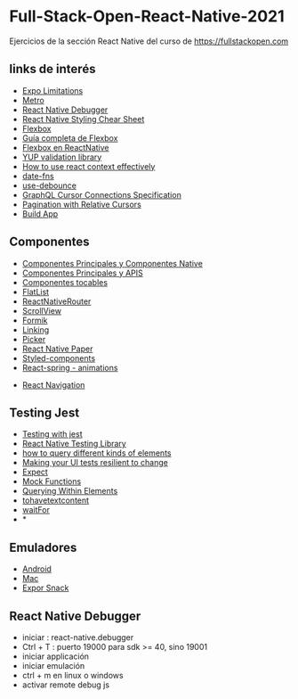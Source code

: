# Full-Stack-Open-React-Native-2021
Ejercicios de la sección React Native  del curso de https://fullstackopen.com 

## links de interés
* [Expo Limitations](https://docs.expo.dev/introduction/why-not-expo/)
* [Metro](https://facebook.github.io/metro/)
* [React Native Debugger](https://docs.expo.dev/workflow/debugging/#react-native-debugger)
* [React Native Styling Chear Sheet](https://github.com/vhpoet/react-native-styling-cheat-sheet)
* [Flexbox](https://developer.mozilla.org/en-US/docs/Learn/CSS/CSS_layout/Flexbox)
* [Guía completa de Flexbox](https://css-tricks.com/snippets/css/a-guide-to-flexbox/)
* [Flexbox en ReactNative](https://reactnative.dev/docs/flexbox)
* [YUP validation library](https://github.com/jquense/yup)
* [How to use react context effectively](https://kentcdodds.com/blog/how-to-use-react-context-effectively)
* [date-fns](https://date-fns.org/)
* [use-debounce](https://www.npmjs.com/package/use-debounce)
* [GraphQL Cursor Connections Specification](https://relay.dev/graphql/connections.htm)
* [Pagination with Relative Cursors](https://shopify.engineering/pagination-relative-cursors)
* [Build App](https://docs.expo.io/distribution/building-standalone-apps/)

## Componentes
* [Componentes Principales y Componentes Native](https://reactnative.dev/docs/intro-react-native-components)
* [Componentes Principales y APIS](https://reactnative.dev/docs/components-and-apis)
* [Componentes tocables](https://reactnative.dev/docs/handling-touches#touchables)
* [FlatList](https://reactnative.dev/docs/flatlist)
* [ReactNativeRouter](https://v5.reactrouter.com/native/guides/quick-start)
* [ScrollView](https://reactnative.dev/docs/scrollview)
* [Formik](https://formik.org/) 
* [Linking](https://docs.expo.dev/versions/latest/sdk/linking/)
* [Picker](https://docs.expo.dev/versions/latest/sdk/picker/)
* [React Native Paper](https://callstack.github.io/react-native-paper/)
* [Styled-components](https://styled-components.com/)
* [React-spring - animations](https://www.react-spring.io/)
+ [React Navigation](https://reactnavigation.org/)

## Testing Jest
* [Testing with jest](https://docs.expo.io/guides/testing-with-jest/) 
* [React Native Testing Library](https://callstack.github.io/react-native-testing-library/) 
* [how to query different kinds of elements](https://callstack.github.io/react-native-testing-library/docs/how-should-i-query/)
* [Making your UI tests resilient to change](https://kentcdodds.com/blog/making-your-ui-tests-resilient-to-change)
* [Expect](https://jestjs.io/docs/expect)
* [Mock Functions](https://jestjs.io/docs/mock-function-api)
* [Querying Within Elements](https://testing-library.com/docs/dom-testing-library/api-within/)
* [tohavetextcontent](https://github.com/testing-library/jest-native#tohavetextcontent)
* [waitFor](https://callstack.github.io/react-native-testing-library/docs/api/#waitfor)
* []()* []()

## Emuladores
* [Android](https://docs.expo.io/versions/v37.0.0/workflow/android-studio-emulator/)
* [Mac](https://docs.expo.io/versions/v37.0.0/workflow/ios-simulator/)
* [Expor Snack](https://snack.expo.io)

## React Native Debugger

- iniciar : react-native.debugger
- Ctrl + T : puerto 19000 para sdk >= 40, sino 19001 
- iniciar applicación
- iniciar emulación
- ctrl + m en linux o windows
- activar remote debug js
